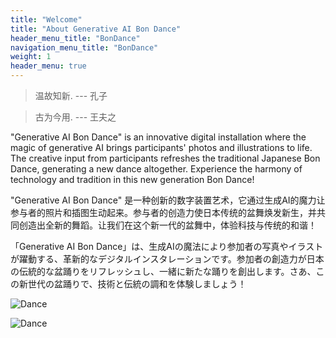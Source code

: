 ```yaml
---
title: "Welcome"
title: "About Generative AI Bon Dance"
header_menu_title: "BonDance"
navigation_menu_title: "BonDance"
weight: 1
header_menu: true
---
```


> 温故知新. --- 孔子

> 古为今用. --- 王夫之

"Generative AI Bon Dance" is an innovative digital installation where the magic of generative AI brings participants' photos and illustrations to life. The creative input from participants refreshes the traditional Japanese Bon Dance, generating a new dance altogether. Experience the harmony of technology and tradition in this new generation Bon Dance!

"Generative AI Bon Dance" 是一种创新的数字装置艺术，它通过生成AI的魔力让参与者的照片和插图生动起来。参与者的创造力使日本传统的盆舞焕发新生，并共同创造出全新的舞蹈。让我们在这个新一代的盆舞中，体验科技与传统的和谐！

「Generative AI Bon Dance」は、生成AIの魔法により参加者の写真やイラストが躍動する、革新的なデジタルインスタレーションです。参加者の創造力が日本の伝統的な盆踊りをリフレッシュし、一緒に新たな踊りを創出します。さあ、この新世代の盆踊りで、技術と伝統の調和を体験しましょう！


![Dance](images/dummy.png)

![Dance](images/ss_zoom.gif)
